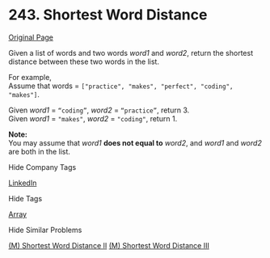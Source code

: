 # 243. Shortest Word Distance

[Original Page](https://leetcode.com/problems/shortest-word-distance/)

Given a list of words and two words _word1_ and _word2_, return the shortest distance between these two words in the list.

For example,  
Assume that words = `["practice", "makes", "perfect", "coding", "makes"]`.

Given _word1_ = `“coding”`, _word2_ = `“practice”`, return 3.  
Given _word1_ = `"makes"`, _word2_ = `"coding"`, return 1.

**Note:**  
You may assume that _word1_ **does not equal to** _word2_, and _word1_ and _word2_ are both in the list.

<div>

<div id="company_tags" class="btn btn-xs btn-warning">Hide Company Tags</div>

<span class="hidebutton" style="display: inline;">[LinkedIn](/company/linkedin/)</span></div>

<div>

<div id="tags" class="btn btn-xs btn-warning">Hide Tags</div>

<span class="hidebutton" style="display: inline;">[Array](/tag/array/)</span></div>

<div>

<div id="similar" class="btn btn-xs btn-warning">Hide Similar Problems</div>

<span class="hidebutton" style="display: inline;">[(M) Shortest Word Distance II](/problems/shortest-word-distance-ii/) [(M) Shortest Word Distance III](/problems/shortest-word-distance-iii/)</span></div>